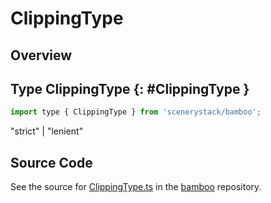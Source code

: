 # ClippingType

## Overview



## Type ClippingType {: #ClippingType }


```js
import type { ClippingType } from 'scenerystack/bamboo';
```


"strict" | "lenient"



## Source Code

See the source for [ClippingType.ts](https://github.com/phetsims/bamboo/blob/main/js/ClippingType.ts) in the [bamboo](https://github.com/phetsims/bamboo) repository.

